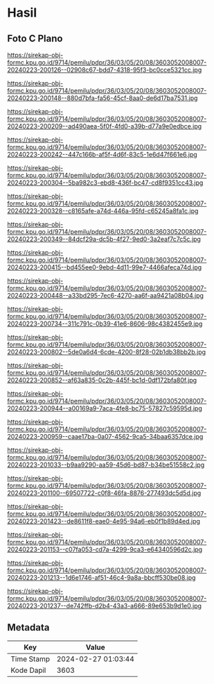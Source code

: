 # Hasil

## Foto C Plano

https://sirekap-obj-formc.kpu.go.id/9714/pemilu/pdpr/36/03/05/20/08/3603052008007-20240223-200126--02908c67-bdd7-4318-95f3-bc0cce5321cc.jpg

https://sirekap-obj-formc.kpu.go.id/9714/pemilu/pdpr/36/03/05/20/08/3603052008007-20240223-200148--880d7bfa-fa56-45cf-8aa0-de6d17ba7531.jpg

https://sirekap-obj-formc.kpu.go.id/9714/pemilu/pdpr/36/03/05/20/08/3603052008007-20240223-200209--ad490aea-5f0f-4fd0-a39b-d77a9e0edbce.jpg

https://sirekap-obj-formc.kpu.go.id/9714/pemilu/pdpr/36/03/05/20/08/3603052008007-20240223-200242--447c166b-af5f-4d6f-83c5-1e6d47f661e6.jpg

https://sirekap-obj-formc.kpu.go.id/9714/pemilu/pdpr/36/03/05/20/08/3603052008007-20240223-200304--5ba982c3-ebd8-436f-bc47-cd8f9351cc43.jpg

https://sirekap-obj-formc.kpu.go.id/9714/pemilu/pdpr/36/03/05/20/08/3603052008007-20240223-200328--c8165afe-a74d-446a-95fd-c65245a8fa1c.jpg

https://sirekap-obj-formc.kpu.go.id/9714/pemilu/pdpr/36/03/05/20/08/3603052008007-20240223-200349--84dcf29a-dc5b-4f27-9ed0-3a2eaf7c7c5c.jpg

https://sirekap-obj-formc.kpu.go.id/9714/pemilu/pdpr/36/03/05/20/08/3603052008007-20240223-200415--bd455ee0-9ebd-4d11-99e7-4466afeca74d.jpg

https://sirekap-obj-formc.kpu.go.id/9714/pemilu/pdpr/36/03/05/20/08/3603052008007-20240223-200448--a33bd295-7ec6-4270-aa6f-aa9421a08b04.jpg

https://sirekap-obj-formc.kpu.go.id/9714/pemilu/pdpr/36/03/05/20/08/3603052008007-20240223-200734--311c791c-0b39-41e6-8606-98c4382455e9.jpg

https://sirekap-obj-formc.kpu.go.id/9714/pemilu/pdpr/36/03/05/20/08/3603052008007-20240223-200802--5de0a6d4-6cde-4200-8f28-02b1db38bb2b.jpg

https://sirekap-obj-formc.kpu.go.id/9714/pemilu/pdpr/36/03/05/20/08/3603052008007-20240223-200852--af63a835-0c2b-445f-bc1d-0df172bfa80f.jpg

https://sirekap-obj-formc.kpu.go.id/9714/pemilu/pdpr/36/03/05/20/08/3603052008007-20240223-200944--a00169a9-7aca-4fe8-bc75-57827c59595d.jpg

https://sirekap-obj-formc.kpu.go.id/9714/pemilu/pdpr/36/03/05/20/08/3603052008007-20240223-200959--caae17ba-0a07-4562-9ca5-34baa6357dce.jpg

https://sirekap-obj-formc.kpu.go.id/9714/pemilu/pdpr/36/03/05/20/08/3603052008007-20240223-201033--b9aa9290-aa59-45d6-bd87-b34be51558c2.jpg

https://sirekap-obj-formc.kpu.go.id/9714/pemilu/pdpr/36/03/05/20/08/3603052008007-20240223-201100--69507722-c0f8-46fa-8876-277493dc5d5d.jpg

https://sirekap-obj-formc.kpu.go.id/9714/pemilu/pdpr/36/03/05/20/08/3603052008007-20240223-201423--de8611f8-eae0-4e95-94a6-eb0f1b89d4ed.jpg

https://sirekap-obj-formc.kpu.go.id/9714/pemilu/pdpr/36/03/05/20/08/3603052008007-20240223-201153--c07fa053-cd7a-4299-9ca3-e64340596d2c.jpg

https://sirekap-obj-formc.kpu.go.id/9714/pemilu/pdpr/36/03/05/20/08/3603052008007-20240223-201213--1d6e1746-af51-46c4-9a8a-bbcff530be08.jpg

https://sirekap-obj-formc.kpu.go.id/9714/pemilu/pdpr/36/03/05/20/08/3603052008007-20240223-201237--de742ffb-d2b4-43a3-a666-89e653b9d1e0.jpg


## Metadata

| Key        | Value               |
| ---------- | ------------------- |
| Time Stamp | 2024-02-27 01:03:44 |
| Kode Dapil | 3603                |



